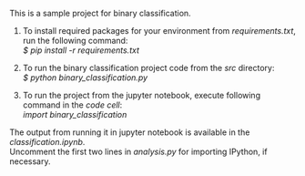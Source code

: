 This is a sample project for binary classification.

1. To install required packages for your environment from *requirements.txt*, run the following command:   
*$ pip install -r requirements.txt*  

2. To run the binary classification project code from the *src* directory:   
*$ python binary_classification.py*

3. To run the project from the jupyter notebook, execute following command in the *code cell*:   
*import binary_classification*  

The output from running it in jupyter notebook is available in the *classification.ipynb*.   
Uncomment the first two lines in *analysis.py* for importing IPython, if necessary.

